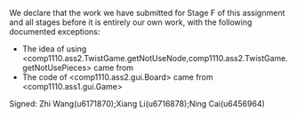 We declare that the work we have submitted for Stage F of this assignment and all stages before it is entirely our own work, with the following documented exceptions:

* The idea of using <comp1110.ass2.TwistGame.getNotUseNode,comp1110.ass2.TwistGame.getNotUsePieces>  came from  <ass1> 
* The code of <comp1110.ass2.gui.Board> came from  <comp1110.ass1.gui.Game>

Signed: Zhi Wang(u6171870);Xiang Li(u6716878);Ning Cai(u6456964)
